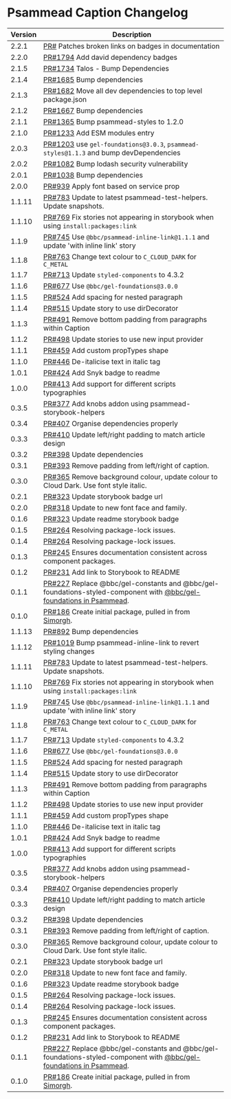 # Psammead Caption Changelog

<!-- prettier-ignore -->
| Version | Description |
|---------|-------------|
| 2.2.1 | [PR#](https://github.com/bbc/psammead/pull/1803/) Patches broken links on badges in documentation |
| 2.2.0 | [PR#1794](https://github.com/bbc/psammead/pull/1794) Add david dependency badges |
| 2.1.5 | [PR#1734](https://github.com/bbc/psammead/pull/1734) Talos - Bump Dependencies |
| 2.1.4   | [PR#1685](https://github.com/bbc/psammead/pull/1685) Bump dependencies |
| 2.1.3 | [PR#1682](https://github.com/bbc/psammead/pull/1682) Move all dev dependencies to top level package.json |
| 2.1.2 | [PR#1667](https://github.com/bbc/psammead/pull/1667) Bump dependencies |
| 2.1.1 | [PR#1365](https://github.com/bbc/psammead/pull/1365) Bump psammead-styles to 1.2.0 |
| 2.1.0 | [PR#1233](https://github.com/bbc/psammead/pull/1233) Add ESM modules entry |
| 2.0.3   | [PR#1203](https://github.com/bbc/psammead/pull/1203) use `gel-foundations@3.0.3`, `psammead-styles@1.1.3` and bump devDependencies |
| 2.0.2   | [PR#1082](https://github.com/bbc/psammead/pull/1082) Bump lodash security vulnerability |
| 2.0.1   | [PR#1038](https://github.com/bbc/psammead/pull/1038) Bump dependencies |
| 2.0.0 | [PR#939](https://github.com/bbc/psammead/pull/939) Apply font based on service prop |
| 1.1.11 | [PR#783](https://github.com/bbc/psammead/pull/783) Update to latest psammead-test-helpers. Update snapshots. |
| 1.1.10   | [PR#769](https://github.com/bbc/psammead/pull/769) Fix stories not appearing in storybook when using `install:packages:link` |
| 1.1.9 | [PR#745](https://github.com/bbc/psammead/pull/745) Use `@bbc/psammead-inline-link@1.1.1` and update 'with inline link' story |
| 1.1.8 | [PR#763](https://github.com/bbc/psammead/pull/763) Change text colour to `C_CLOUD_DARK` for `C_METAL` |
| 1.1.7 | [PR#713](https://github.com/bbc/psammead/pull/713) Update `styled-components` to 4.3.2 |
| 1.1.6 | [PR#677](https://github.com/bbc/psammead/pull/677) Use `@bbc/gel-foundations@3.0.0` |
| 1.1.5 | [PR#524](https://github.com/bbc/psammead/pull/524) Add spacing for nested paragraph |
| 1.1.4 | [PR#515](https://github.com/bbc/psammead/pull/515) Update story to use dirDecorator |
| 1.1.3 | [PR#491](https://github.com/bbc/psammead/pull/491) Remove bottom padding from paragraphs within Caption |
| 1.1.2 | [PR#498](https://github.com/bbc/psammead/pull/498) Update stories to use new input provider |
| 1.1.1 | [PR#459](https://github.com/bbc/psammead/pull/459) Add custom propTypes shape |
| 1.1.0 | [PR#446](https://github.com/bbc/psammead/pull/446) De-italicise text in italic tag |
| 1.0.1 | [PR#424](https://github.com/bbc/psammead/pull/424) Add Snyk badge to readme |
| 1.0.0 | [PR#413](https://github.com/bbc/psammead/pull/413) Add support for different scripts typographies |
| 0.3.5 | [PR#377](https://github.com/bbc/psammead/pull/377) Add knobs addon using psammead-storybook-helpers |
| 0.3.4 | [PR#407](https://github.com/bbc/psammead/pull/407) Organise dependencies properly |
| 0.3.3 | [PR#410](https://github.com/bbc/psammead/pull/410) Update left/right padding to match article design |
| 0.3.2 | [PR#398](https://github.com/bbc/psammead/pull/398) Update dependencies |
| 0.3.1 | [PR#393](https://github.com/bbc/psammead/pull/393) Remove padding from left/right of caption. |
| 0.3.0 | [PR#365](https://github.com/bbc/psammead/pull/365) Remove background colour, update colour to Cloud Dark. Use font style italic. |
| 0.2.1 | [PR#323](https://github.com/bbc/psammead/pull/323) Update storybook badge url |
| 0.2.0 | [PR#318](https://github.com/BBC/psammead/pull/318) Update to new font face and family. |
| 0.1.6 | [PR#323](https://github.com/BBC/psammead/pull/323) Update readme storybook badge |
| 0.1.5 | [PR#264](https://github.com/BBC/psammead/pull/319) Resolving package-lock issues. |
| 0.1.4 | [PR#264](https://github.com/BBC/psammead/pull/264) Resolving package-lock issues. |
| 0.1.3 | [PR#245](https://github.com/BBC-News/psammead/pull/245) Ensures documentation consistent across component packages. |
| 0.1.2 | [PR#231](https://github.com/BBC-News/psammead/pull/231) Add link to Storybook to README |
| 0.1.1 | [PR#227](https://github.com/BBC-News/psammead/pull/227) Replace @bbc/gel-constants and @bbc/gel-foundations-styled-component with [@bbc/gel-foundations in Psammead](https://github.com/BBC-News/psammead/issues/226). |
| 0.1.0 | [PR#186](https://github.com/BBC-News/psammead/pull/186) Create initial package, pulled in from [Simorgh](https://github.com/BBC-News/simorgh). |
| 1.1.13   | [PR#892](https://github.com/bbc/psammead/pull/892) Bump dependencies |
| 1.1.12  | [PR#1019](https://github.com/bbc/psammead/pull/1019) Bump psammead-inline-link to revert styling changes |
| 1.1.11  | [PR#783](https://github.com/bbc/psammead/pull/783) Update to latest psammead-test-helpers. Update snapshots. |
| 1.1.10  | [PR#769](https://github.com/bbc/psammead/pull/769) Fix stories not appearing in storybook when using `install:packages:link` |
| 1.1.9   | [PR#745](https://github.com/bbc/psammead/pull/745) Use `@bbc/psammead-inline-link@1.1.1` and update 'with inline link' story |
| 1.1.8   | [PR#763](https://github.com/bbc/psammead/pull/763) Change text colour to `C_CLOUD_DARK` for `C_METAL` |
| 1.1.7   | [PR#713](https://github.com/bbc/psammead/pull/713) Update `styled-components` to 4.3.2 |
| 1.1.6   | [PR#677](https://github.com/bbc/psammead/pull/677) Use `@bbc/gel-foundations@3.0.0` |
| 1.1.5   | [PR#524](https://github.com/bbc/psammead/pull/524) Add spacing for nested paragraph |
| 1.1.4   | [PR#515](https://github.com/bbc/psammead/pull/515) Update story to use dirDecorator |
| 1.1.3   | [PR#491](https://github.com/bbc/psammead/pull/491) Remove bottom padding from paragraphs within Caption |
| 1.1.2   | [PR#498](https://github.com/bbc/psammead/pull/498) Update stories to use new input provider |
| 1.1.1   | [PR#459](https://github.com/bbc/psammead/pull/459) Add custom propTypes shape |
| 1.1.0   | [PR#446](https://github.com/bbc/psammead/pull/446) De-italicise text in italic tag |
| 1.0.1   | [PR#424](https://github.com/bbc/psammead/pull/424) Add Snyk badge to readme |
| 1.0.0   | [PR#413](https://github.com/bbc/psammead/pull/413) Add support for different scripts typographies |
| 0.3.5   | [PR#377](https://github.com/bbc/psammead/pull/377) Add knobs addon using psammead-storybook-helpers |
| 0.3.4   | [PR#407](https://github.com/bbc/psammead/pull/407) Organise dependencies properly |
| 0.3.3   | [PR#410](https://github.com/bbc/psammead/pull/410) Update left/right padding to match article design |
| 0.3.2   | [PR#398](https://github.com/bbc/psammead/pull/398) Update dependencies |
| 0.3.1   | [PR#393](https://github.com/bbc/psammead/pull/393) Remove padding from left/right of caption. |
| 0.3.0   | [PR#365](https://github.com/bbc/psammead/pull/365) Remove background colour, update colour to Cloud Dark. Use font style italic. |
| 0.2.1   | [PR#323](https://github.com/bbc/psammead/pull/323) Update storybook badge url |
| 0.2.0   | [PR#318](https://github.com/BBC/psammead/pull/318) Update to new font face and family. |
| 0.1.6   | [PR#323](https://github.com/BBC/psammead/pull/323) Update readme storybook badge |
| 0.1.5   | [PR#264](https://github.com/BBC/psammead/pull/319) Resolving package-lock issues. |
| 0.1.4   | [PR#264](https://github.com/BBC/psammead/pull/264) Resolving package-lock issues. |
| 0.1.3   | [PR#245](https://github.com/BBC-News/psammead/pull/245) Ensures documentation consistent across component packages. |
| 0.1.2   | [PR#231](https://github.com/BBC-News/psammead/pull/231) Add link to Storybook to README |
| 0.1.1   | [PR#227](https://github.com/BBC-News/psammead/pull/227) Replace @bbc/gel-constants and @bbc/gel-foundations-styled-component with [@bbc/gel-foundations in Psammead](https://github.com/BBC-News/psammead/issues/226). |
| 0.1.0   | [PR#186](https://github.com/BBC-News/psammead/pull/186) Create initial package, pulled in from [Simorgh](https://github.com/BBC-News/simorgh). |
